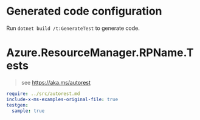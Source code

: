 # Generated code configuration

Run `dotnet build /t:GenerateTest` to generate code.

# Azure.ResourceManager.RPName.Tests

> see https://aka.ms/autorest
``` yaml
require: ../src/autorest.md
include-x-ms-examples-original-file: true
testgen:
  sample: true
```

